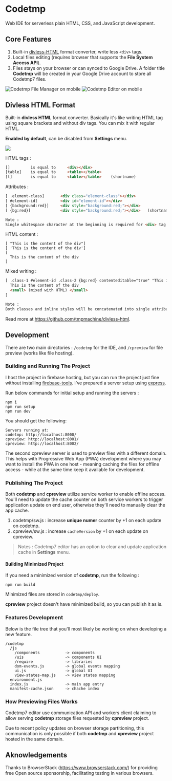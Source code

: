 # Codetmp
Web IDE for serverless plain HTML, CSS, and JavaScript development.

## Core Features
1. Built-in [divless-HTML](#divless-html-format) format converter, write less `<div>` tags.
2. Local files editing (requires browser that supports the **File System Access API**).
3. Files stays on your browser or can synced to Google Drive. A folder title **Codetmp** will be created in your Google Drive account to store all Codetmp7 files.

![Codetmp File Manager on mobile](https://1.bp.blogspot.com/-bM8R0mX84rA/YIeA3ogISfI/AAAAAAAAPRg/QG5wtnQ5eYAjgnrW74A60-HeJDpE-I3OQCLcBGAsYHQ/s500/Screenshot_20210427-100439_Chrome.jpg)
![Codetmp Editor on mobile](https://1.bp.blogspot.com/-kDwpmyNKc9Y/YIeA3VpH3xI/AAAAAAAAPRY/2fazV8o3ccAv0eLE-SEizEgfHectiAzvQCLcBGAsYHQ/s500/Screenshot_20210427-100505_Chrome.jpg)

## Divless HTML Format 
Built-in **divless HTML** format converter. Basically it's like writing HTML tag using square brackets and without div tags. You can mix it with regular HTML.

**Enabled by default**, can be disabled from **Settings** menu.

<img src="https://1.bp.blogspot.com/-OTa_v77-Vdw/YIeA3tvJaaI/AAAAAAAAPRc/9hjd_-QPICoq8ljdGJDp3VvO3CZ1VfoqwCLcBGAsYHQ/s800/Untitled.png">

HTML tags :
```html
[]         is equal to     <div></div>
[table]    is equal to     <table></table>
[t]        is equal to     <table></table>    (shortname)
```

Attributes :
```html
[ .element-class]       <div class="element-class"></div>
[ #element-id]          <div id="element-id"></div>
[ {background:red}]     <div style="background:red;"></div>
[ {bg:red}]             <div style="background:red;"></div>   (shortname)

Note : 
Single whitespace character at the beginning is required for <div> tag.
```
HTML content :
```
[ "This is the content of the div"]
[ 'This is the content of the div']
[
  This is the content of the div
]
```
Mixed writing :

```html
[ .class-1 #element-id .class-2 {bg:red} contenteditable="true" "This is the content" .class-3 {padding:8px}
  This is the content of the div
  <small> (mixed with HTML) </small>
]

Note :
Both classes and inline styles will be concatenated into single attribute (class and style).
```

Read more at https://github.com/tmpmachine/divless-html.

## Development
There are two main directories : `/codetmp` for the IDE, and `/cpreview` for file preview (works like file hosting).

### Building and Running The Project
I host the project in firebase hosting, but you can run the project just fine without installing [firebase-tools](https://www.npmjs.com/package/firebase-tools). I've prepared a server setup using [express](https://www.npmjs.com/package/express).

Run below commands for initial setup and running the servers :
```
npm i
npm run setup
npm run dev
```

You should get the following:
```
Servers running at:
codetmp: http://localhost:8000/
cpreview: http://localhost:8001/
cpreview: http://localhost:8002/
```
The second cpreview server is used to preview files with a different domain. This helps with Progressive Web App (PWA) development where you may want to install the PWA in one host - meaning caching the files for offline access - while at the same time keep it available for development.

### Publishing The Project

Both **codetmp** and **cpreview** utilize service worker to enable offline access. You'll need to update the cache counter on both service workers to trigger application update on end user, otherwise they'll need to manually clear the app cache.

1. codetmp/sw.js : increase **unique numer** counter by +1 on each update on codetmp.
2. cpreview/sw.js : increase `cacheVersion` by +1 on each update on cpreview.

> Notes : Codetmp7 editor has an option to clear and update application cache in **Settings** menu.

#### Building Minimized Project

If you need a minimized version of **codetmp**, run the following :
```
npm run build
```
Minimized files are stored in `codetmp/deploy`.

**cpreview** project doesn't have minimized build, so you can publish it as is.

### Features Development
Below is the file tree that you'll most likely be working on when developing a new feature.
```
/codetmp
  /js
    /components           -> components
    /uis                  -> components UI
    /require              -> libraries
    dom-events.js         -> global events mapping
    ui.js                 -> global UI
    view-states-map.js    -> view states mapping
  environment.js
  index.js                -> main app entry
  manifest-cache.json     -> chache index
```

### How Previewing Files Works
Codetmp7 editor use communication API and workers client claiming to allow serving **codetmp** storage files requested by **cpreview** project.

Due to recent policy updates on browser storage partitioning, this communication is only possible if both **codetmp** and **cpreview** project hosted in the same domain.


## Aknowledgements
Thanks to BrowserStack (https://www.browserstack.com/) for providing free Open source sponsorship, facilitating testing in various browsers.